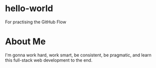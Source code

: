 # hello-world
For practising the GitHub Flow
# About Me
I'm gonna work hard, work smart, be consistent, be pragmatic, and learn this full-stack web development to the end.
